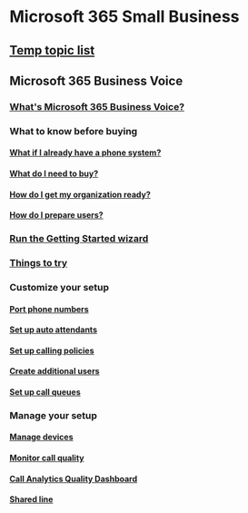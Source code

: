 # Microsoft 365 Small Business
## [Temp topic list](topic-list.md)
## Microsoft 365 Business Voice
### [What's Microsoft 365 Business Voice?](voice/whats-business-voice.md)
### What to know before buying
#### [What if I already have a phone system?](voice/existing-phone-system.md)
#### [What do I need to buy?](voice/what-to-buy.md)
#### [How do I get my organization ready?](voice/get-ready.md)
#### [How do I prepare users?](voice/prepare-users.md)
### [Run the Getting Started wizard](voice/use-getting-started-wizard.md)
### [Things to try](voice/things-to-try.md)
### Customize your setup
#### [Port phone numbers](voice/port-phone-numbers.md)
#### [Set up auto attendants](voice/set-up-auto-attendants.md)
#### [Set up calling policies](voice/set-up-calling-policies.md)
#### [Create additional users](voice/create-users.md)
#### [Set up call queues](voice/set-up-call-queues.md)
### Manage your setup
#### [Manage devices](voice/manage-devices.md)
#### [Monitor call quality](voice/monitor-quality.md)
#### [Call Analytics Quality Dashboard](voice/analytics-dashboard.md)
#### [Shared line](voice/shared-line.md)
